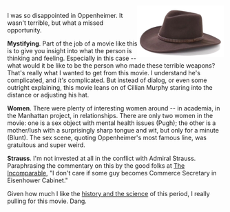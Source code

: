 <!--
.. title: Oppenheimer -- A Miss
.. slug: oppenheimer
.. date: 2024-02-19 13:20:00 UTC-08:00
.. tags:
.. category: movies
.. link: 
.. description: 
.. type: text
-->

<img style="float:right" class="postimage" src="/f/stetson.png" alt="Stetson Hat" width=40%>

I was so disappointed in Oppenheimer. It wasn't terrible, but what
a missed opportunity.

**Mystifying**. Part of the job of a movie like this is to give you
insight into what the person is thinking and feeling.  Especially
in this case -- what would it be like to be the person who made
these terrible weapons? That's really what I wanted to get from
this movie.  I understand he's complicated, and _it's_ complicated.
But instead of dialog, or even some outright explaining, this movie
leans on of Cillian Murphy staring into the distance or adjusting his hat.

**Women**. There were plenty of interesting women around  -- in
academia, in the Manhattan project, in relationships. There are
only two women in the movie: one is a sex object with mental health
issues (Pugh); the other is a mother/lush with a surprisingly sharp
tongue and wit, but only for a minute (Blunt). The sex scene, quoting
Oppenheimer's most famous line, was gratuitous and super weird.

**Strauss**. I'm not invested at all in the conflict with Admiral
Strauss. Paraphrasing the commentary on this by the good folks at
[The Incomparable][i], "I don't care if some guy becomes Commerce
Secretary in Eisenhower Cabinet."

Given how much I like the [history and the science][m] of this
period, I really pulling for this movie. Dang.

[i]: https://www.theincomparable.com/theincomparable/703/
[m]: https://www.amazon.com/Making-Atomic-Bomb-Richard-Rhodes/dp/1451677618